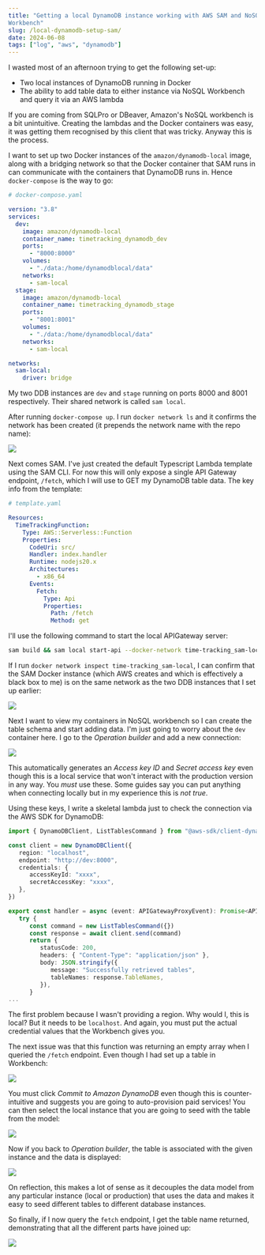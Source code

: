 ```yaml
---
title: "Getting a local DynamoDB instance working with AWS SAM and NoSQL
Workbench"
slug: /local-dynamodb-setup-sam/
date: 2024-06-08
tags: ["log", "aws", "dynamodb"]
---
```


I wasted most of an afternoon trying to get the following set-up:

- Two local instances of DynamoDB running in Docker
- The ability to add table data to either instance via NoSQL Workbench and query
  it via an AWS lambda

If you are coming from SQLPro or DBeaver, Amazon's NoSQL workbench is a bit
unintuitive. Creating the lambdas and the Docker containers was easy, it was
getting them recognised by this client that was tricky. Anyway this is the
process.

I want to set up two Docker instances of the `amazon/dynamodb-local` image,
along with a bridging network so that the Docker container that SAM runs in can
communicate with the containers that DynamoDB runs in. Hence `docker-compose` is
the way to go:

```yml
# docker-compose.yaml

version: "3.8"
services:
  dev:
    image: amazon/dynamodb-local
    container_name: timetracking_dynamodb_dev
    ports:
      - "8000:8000"
    volumes:
      - "./data:/home/dynamodblocal/data"
    networks:
      - sam-local
  stage:
    image: amazon/dynamodb-local
    container_name: timetracking_dynamodb_stage
    ports:
      - "8001:8001"
    volumes:
      - "./data:/home/dynamodblocal/data"
    networks:
      - sam-local

networks:
  sam-local:
    driver: bridge
```

My two DDB instances are `dev` and `stage` running on ports 8000 and 8001
respectively. Their shared network is called `sam local`.

After running `docker-compose up`. I run `docker network ls` and it confirms the
network has been created (it prepends the network name with the repo name):

![](./img/docker-network-ls.png)

Next comes SAM. I've just created the default Typescript Lambda template using
the SAM CLI. For now this will only expose a single API Gateway endpoint,
`/fetch`, which I will use to GET my DynamoDB table data. The key info from the
template:

```yml
# template.yaml

Resources:
  TimeTrackingFunction:
    Type: AWS::Serverless::Function
    Properties:
      CodeUri: src/
      Handler: index.handler
      Runtime: nodejs20.x
      Architectures:
        - x86_64
      Events:
        Fetch:
          Type: Api
          Properties:
            Path: /fetch
            Method: get
```

I'll use the following command to start the local APIGateway server:

```sh
sam build && sam local start-api --docker-network time-tracking_sam-local
```

If I run `docker network inspect time-tracking_sam-local`, I can confirm that
the SAM Docker instance (which AWS creates and which is effectively a black box
to me) is on the same network as the two DDB instances that I set up earlier:

![](./img/docker-network-inspect.png)

Next I want to view my containers in NoSQL workbench so I can create the table
schema and start adding data. I'm just going to worry about the `dev` container
here. I go to the _Operation builder_ and add a new connection:

![](./img/workbench-create-conn.png)

This automatically generates an _Access key ID_ and _Secret access key_ even
though this is a local service that won't interact with the production version
in any way. You _must_ use these. Some guides say you can put anything when
connecting locally but in my experience this is _not true_.

Using these keys, I write a skeletal lambda just to check the connection via the
AWS SDK for DynamoDB:

```ts
import { DynamoDBClient, ListTablesCommand } from "@aws-sdk/client-dynamodb"

const client = new DynamoDBClient({
   region: "localhost",
   endpoint: "http://dev:8000",
   credentials: {
      accessKeyId: "xxxx",
      secretAccessKey: "xxxx",
   },
})

export const handler = async (event: APIGatewayProxyEvent): Promise<APIGatewayProxyResult> => {
   try {
      const command = new ListTablesCommand({})
      const response = await client.send(command)
      return {
         statusCode: 200,
         headers: { "Content-Type": "application/json" },
         body: JSON.stringify({
            message: "Successfully retrieved tables",
            tableNames: response.TableNames,
         }),
      }
...
```

The first problem because I wasn't providing a region. Why would I, this is
local? But it needs to be `localhost`. And again, you must put the actual
credential values that the Workbench gives you.

The next issue was that this function was returning an empty array when I
queried the `/fetch` endpoint. Even though I had set up a table in Workbench:

![](./img/workbench-data-modeller.png)

You must click _Commit to Amazon DynamoDB_ even though this is counter-intuitive
and suggests you are going to auto-provision paid services! You can then select
the local instance that you are going to seed with the table from the model:

![](./img/commit-table-workbench.png)

Now if you back to _Operation builder_, the table is associated with the given
instance and the data is displayed:

![](./img/ddb-data-in-builder.png)

On reflection, this makes a lot of sense as it decouples the data model from any
particular instance (local or production) that uses the data and makes it easy
to seed different tables to different database instances.

So finally, if I now query the `fetch` endpoint, I get the table name returned,
demonstrating that all the different parts have joined up:

![](./img/httpie-showing-data.png)
